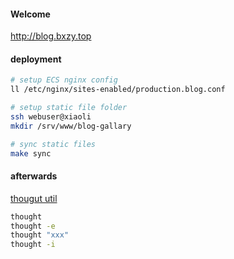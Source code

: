 #### Welcome

http://blog.bxzy.top

#### deployment
```sh
# setup ECS nginx config
ll /etc/nginx/sites-enabled/production.blog.conf

# setup static file folder
ssh webuser@xiaoli
mkdir /srv/www/blog-gallary

# sync static files
make sync
```

#### afterwards

[thougut util](https://github.com/liijunwei/custom-omz-plugins/blob/main/thought/thought.plugin.zsh)

```sh
thought
thought -e
thought "xxx"
thought -i
```

